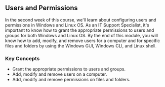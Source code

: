 ## Users and Permissions

In the second week of this course, we'll learn about configuring users and permissions in Windows and Linux OS. As an IT Support Specialist, it's important to know how to grant the appropriate permissions to users and groups for both Windows and Linux OS. By the end of this module, you will know how to add, modify, and remove users for a computer and for specific files and folders by using the Windows GUI, Windows CLI, and Linux shell.

### Key Concepts

* Grant the appropriate permissions to users and groups.
* Add, modify and remove users on a computer.
* Add, modify and remove permissions on files and folders.